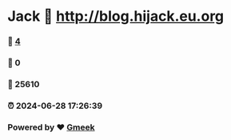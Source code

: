# Jack :link: http://blog.hijack.eu.org 
### :page_facing_up: [4](http://blog.hijack.eu.org/tag.html) 
### :speech_balloon: 0 
### :hibiscus: 25610 
### :alarm_clock: 2024-06-28 17:26:39 
### Powered by :heart: [Gmeek](https://github.com/Meekdai/Gmeek)
